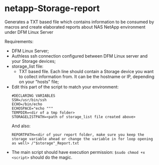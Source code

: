# netapp-Storage-report
Generates a TXT based file which contains information to be consumed by macros and create elaborated reports about NAS NetApp environment under DFM Linux Server

Requirements:

- DFM Linux Server;
- Authless ssh connection configured between DFM Linux server and your Storage devices;
- storage_list file:
  -  TXT based file. Each line should contain a Storage device you want to collect information from. It can be the hostname or IP, depending on your "hosts" file;
- Edit this part of the script to match your environment:
  ```
  #DECLARING VARIABLES
  SSH=/usr/bin/ssh
  ECHO=/bin/echo
  ECHOSPACE="echo """
  TEMPDIR=<dir of a tmp folder>
  STORAGELISTPATH=<path of storage_list file created above>
  ```
  And also:
  ```
  REPORTPATH=<dir of your report folder, make sure you keep the storage variable ahead or change the variable in for loop opening as well> /"$storage"_Report.txt
  ```
- The main script should have execution permission: ```$sudo chmod +x <script>``` should do the magic.
